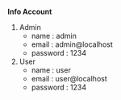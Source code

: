 **Info Account**

1. Admin
    - name : admin
    - email : admin@localhost
    - password : 1234
2. User
    - name : user
    - email : user@localhost
    - password : 1234

